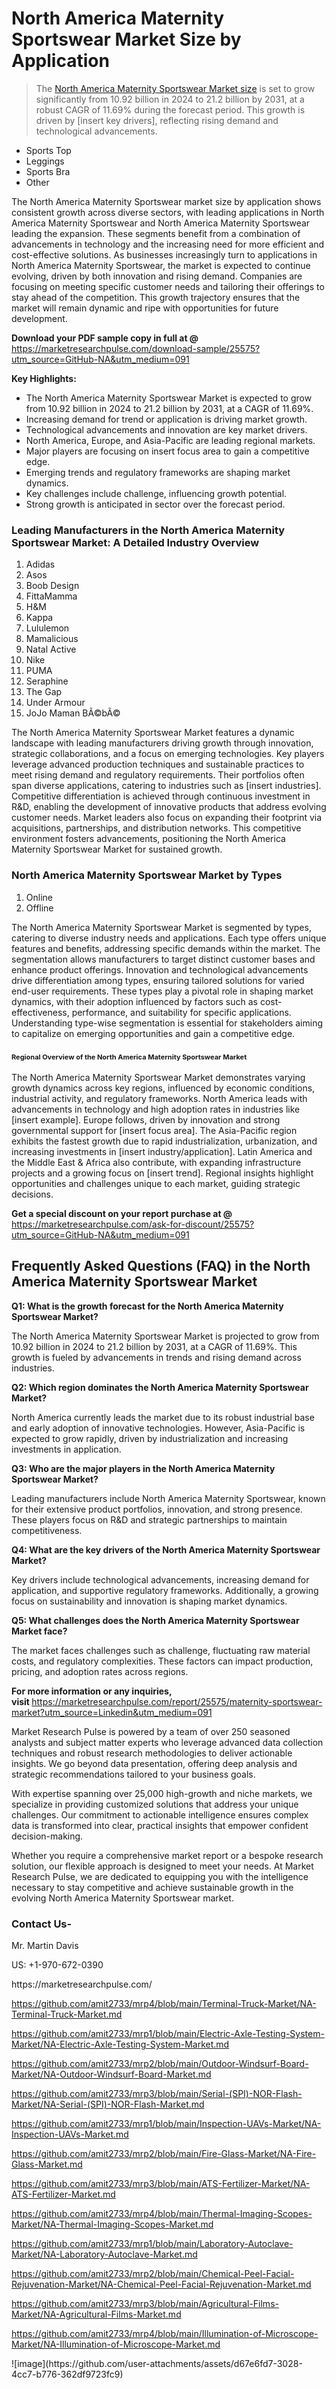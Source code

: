 <h1>North America Maternity Sportswear Market&nbsp;Size by Application</h1><blockquote><p>The <a href="https://marketresearchpulse.com/download-sample/25575?utm_source=GitHub-NA&amp;utm_medium=091">North America Maternity Sportswear Market size</a> is set to grow significantly from 10.92 billion in 2024 to 21.2 billion by 2031, at a robust CAGR of 11.69% during the forecast period. This growth is driven by [insert key drivers], reflecting rising demand and technological advancements.</p></blockquote><ul><li>Sports Top<li> Leggings<li> Sports Bra<li> Other</li></ul><p>The North America Maternity Sportswear market size by application shows consistent growth across diverse sectors, with leading applications in North America Maternity Sportswear and North America Maternity Sportswear leading the expansion. These segments benefit from a combination of advancements in technology and the increasing need for more efficient and cost-effective solutions. As businesses increasingly turn to applications in North America Maternity Sportswear, the market is expected to continue evolving, driven by both innovation and rising demand. Companies are focusing on meeting specific customer needs and tailoring their offerings to stay ahead of the competition. This growth trajectory ensures that the market will remain dynamic and ripe with opportunities for future development.</p><p><strong>Download your PDF sample copy in full at @ </strong><a href="https://marketresearchpulse.com/download-sample/25575?utm_source=GitHub-NA&amp;utm_medium=091">https://marketresearchpulse.com/download-sample/25575?utm_source=GitHub-NA&amp;utm_medium=091</a></p><p><strong>Key Highlights: </strong></p><ul><li>The North America Maternity Sportswear Market is expected to grow from 10.92 billion in 2024 to 21.2 billion by 2031, at a CAGR of 11.69%.</li><li>Increasing demand for trend or application is driving market growth.</li><li>Technological advancements and innovation are key market drivers.</li><li>North America, Europe, and Asia-Pacific are leading regional markets.</li><li>Major players are focusing on insert focus area to gain a competitive edge.</li><li>Emerging trends and regulatory frameworks are shaping market dynamics.</li><li>Key challenges include challenge, influencing growth potential.</li><li>Strong growth is anticipated in sector over the forecast period.</li></ul><h3>Leading Manufacturers in the North America Maternity Sportswear Market: A Detailed Industry Overview</h3><ol><li>Adidas</li><li>Asos</li><li>Boob Design</li><li>FittaMamma</li><li>H&M</li><li>Kappa</li><li>Lululemon</li><li>Mamalicious</li><li>Natal Active</li><li>Nike</li><li>PUMA</li><li>Seraphine</li><li>The Gap</li><li>Under Armour</li><li>JoJo Maman BÃ©bÃ©</li></ol><div class="flex max-w-full flex-col flex-grow"><div class="min-h-8 text-message flex w-full flex-col items-end gap-2 whitespace-normal break-words [.text-message+&amp;]:mt-5" dir="auto" data-message-author-role="assistant" data-message-id="fd8432e4-4910-450d-b182-61b7bfb0a01f" data-message-model-slug="gpt-4o"><div class="flex w-full flex-col gap-1 empty:hidden first:pt-[3px]"><div class="markdown prose w-full break-words dark:prose-invert light"><p>The North America Maternity Sportswear Market features a dynamic landscape with leading manufacturers driving growth through innovation, strategic collaborations, and a focus on emerging technologies. Key players leverage advanced production techniques and sustainable practices to meet rising demand and regulatory requirements. Their portfolios often span diverse applications, catering to industries such as [insert industries]. Competitive differentiation is achieved through continuous investment in R&amp;D, enabling the development of innovative products that address evolving customer needs. Market leaders also focus on expanding their footprint via acquisitions, partnerships, and distribution networks. This competitive environment fosters advancements, positioning the North America Maternity Sportswear Market for sustained growth.</p></div></div></div></div><h3>North America Maternity Sportswear Market by Types</h3><ol><li>Online<li> Offline</li></ol><div class="flex max-w-full flex-col flex-grow"><div class="min-h-8 text-message flex w-full flex-col items-end gap-2 whitespace-normal break-words [.text-message+&amp;]:mt-5" dir="auto" data-message-author-role="assistant" data-message-id="084470be-0bb7-4664-bddf-5156b4f41249" data-message-model-slug="gpt-4o-mini"><div class="flex w-full flex-col gap-1 empty:hidden first:pt-[3px]"><div class="markdown prose w-full break-words dark:prose-invert light"><p>The North America Maternity Sportswear Market is segmented by types, catering to diverse industry needs and applications. Each type offers unique features and benefits, addressing specific demands within the market. The segmentation allows manufacturers to target distinct customer bases and enhance product offerings. Innovation and technological advancements drive differentiation among types, ensuring tailored solutions for varied end-user requirements. These types play a pivotal role in shaping market dynamics, with their adoption influenced by factors such as cost-effectiveness, performance, and suitability for specific applications. Understanding type-wise segmentation is essential for stakeholders aiming to capitalize on emerging opportunities and gain a competitive edge.</p></div></div></div></div><h3><span style="font-size: 11px;">Regional Overview of the North America Maternity Sportswear Market</span></h3><div class="flex max-w-full flex-col flex-grow"><div class="min-h-8 text-message flex w-full flex-col items-end gap-2 whitespace-normal break-words [.text-message+&amp;]:mt-5" dir="auto" data-message-author-role="assistant" data-message-id="e9038762-ce64-4e30-91c9-9bd413514231" data-message-model-slug="gpt-4o-mini"><div class="flex w-full flex-col gap-1 empty:hidden first:pt-[3px]"><div class="markdown prose w-full break-words dark:prose-invert light"><p>The North America Maternity Sportswear Market demonstrates varying growth dynamics across key regions, influenced by economic conditions, industrial activity, and regulatory frameworks. North America leads with advancements in technology and high adoption rates in industries like [insert example]. Europe follows, driven by innovation and strong governmental support for [insert focus area]. The Asia-Pacific region exhibits the fastest growth due to rapid industrialization, urbanization, and increasing investments in [insert industry/application]. Latin America and the Middle East &amp; Africa also contribute, with expanding infrastructure projects and a growing focus on [insert trend]. Regional insights highlight opportunities and challenges unique to each market, guiding strategic decisions.</p></div></div></div></div><p><strong>Get a special discount on your report purchase at @ </strong><a href="https://marketresearchpulse.com/ask-for-discount/25575?utm_source=GitHub-NA&amp;utm_medium=091">https://marketresearchpulse.com/ask-for-discount/25575?utm_source=GitHub-NA&amp;utm_medium=091</a></p><h2>Frequently Asked Questions (FAQ) in the North America Maternity Sportswear Market</h2><p><strong>Q1: What is the growth forecast for the North America Maternity Sportswear Market?</strong></p><p>The North America Maternity Sportswear Market is projected to grow from 10.92 billion in 2024 to 21.2 billion by 2031, at a CAGR of 11.69%. This growth is fueled by advancements in trends and rising demand across industries.</p><p><strong>Q2: Which region dominates the North America Maternity Sportswear Market?</strong></p><p>North America currently leads the market due to its robust industrial base and early adoption of innovative technologies. However, Asia-Pacific is expected to grow rapidly, driven by industrialization and increasing investments in application.</p><p><strong>Q3: Who are the major players in the North America Maternity Sportswear Market?</strong></p><p>Leading manufacturers include North America Maternity Sportswear, known for their extensive product portfolios, innovation, and strong presence. These players focus on R&amp;D and strategic partnerships to maintain competitiveness.</p><p><strong>Q4: What are the key drivers of the North America Maternity Sportswear Market?</strong></p><p>Key drivers include technological advancements, increasing demand for application, and supportive regulatory frameworks. Additionally, a growing focus on sustainability and innovation is shaping market dynamics.</p><p><strong>Q5: What challenges does the North America Maternity Sportswear Market face?</strong></p><p>The market faces challenges such as challenge, fluctuating raw material costs, and regulatory complexities. These factors can impact production, pricing, and adoption rates across regions.</p><p><strong>For more information or any inquiries, visit&nbsp;</strong><a href="https://marketresearchpulse.com/report/25575/maternity-sportswear-market?utm_source=Linkedin&utm_medium=091">https://marketresearchpulse.com/report/25575/maternity-sportswear-market?utm_source=Linkedin&utm_medium=091</a></p><p>Market Research Pulse is powered by a team of over 250 seasoned analysts and subject matter experts who leverage advanced data collection techniques and robust research methodologies to deliver actionable insights. We go beyond data presentation, offering deep analysis and strategic recommendations tailored to your business goals.</p><p>With expertise spanning over 25,000 high-growth and niche markets, we specialize in providing customized solutions that address your unique challenges. Our commitment to actionable intelligence ensures complex data is transformed into clear, practical insights that empower confident decision-making.</p><p>Whether you require a comprehensive market report or a bespoke research solution, our flexible approach is designed to meet your needs. At Market Research Pulse, we are dedicated to equipping you with the intelligence necessary to stay competitive and achieve sustainable growth in the evolving North America Maternity Sportswear market.</p><h3><strong>Contact Us-</strong></h3><p>Mr. Martin Davis</p><p>US: +1-970-672-0390</p><p>https://marketresearchpulse.com/</p><p><a href="https://github.com/amit2733/mrp4/blob/main/Terminal-Truck-Market/NA-Terminal-Truck-Market.md">https://github.com/amit2733/mrp4/blob/main/Terminal-Truck-Market/NA-Terminal-Truck-Market.md</a></p><p><a href="https://github.com/amit2733/mrp1/blob/main/Electric-Axle-Testing-System-Market/NA-Electric-Axle-Testing-System-Market.md">https://github.com/amit2733/mrp1/blob/main/Electric-Axle-Testing-System-Market/NA-Electric-Axle-Testing-System-Market.md</a></p><p><a href="https://github.com/amit2733/mrp2/blob/main/Outdoor-Windsurf-Board-Market/NA-Outdoor-Windsurf-Board-Market.md">https://github.com/amit2733/mrp2/blob/main/Outdoor-Windsurf-Board-Market/NA-Outdoor-Windsurf-Board-Market.md</a></p><p><a href="https://github.com/amit2733/mrp3/blob/main/Serial-(SPI)-NOR-Flash-Market/NA-Serial-(SPI)-NOR-Flash-Market.md">https://github.com/amit2733/mrp3/blob/main/Serial-(SPI)-NOR-Flash-Market/NA-Serial-(SPI)-NOR-Flash-Market.md</a></p><p><a href="https://github.com/amit2733/mrp1/blob/main/Inspection-UAVs-Market/NA-Inspection-UAVs-Market.md">https://github.com/amit2733/mrp1/blob/main/Inspection-UAVs-Market/NA-Inspection-UAVs-Market.md</a></p><p><a href="https://github.com/amit2733/mrp2/blob/main/Fire-Glass-Market/NA-Fire-Glass-Market.md">https://github.com/amit2733/mrp2/blob/main/Fire-Glass-Market/NA-Fire-Glass-Market.md</a></p><p><a href="https://github.com/amit2733/mrp3/blob/main/ATS-Fertilizer-Market/NA-ATS-Fertilizer-Market.md">https://github.com/amit2733/mrp3/blob/main/ATS-Fertilizer-Market/NA-ATS-Fertilizer-Market.md</a></p><p><a href="https://github.com/amit2733/mrp4/blob/main/Thermal-Imaging-Scopes-Market/NA-Thermal-Imaging-Scopes-Market.md">https://github.com/amit2733/mrp4/blob/main/Thermal-Imaging-Scopes-Market/NA-Thermal-Imaging-Scopes-Market.md</a></p><p><a href="https://github.com/amit2733/mrp1/blob/main/Laboratory-Autoclave-Market/NA-Laboratory-Autoclave-Market.md">https://github.com/amit2733/mrp1/blob/main/Laboratory-Autoclave-Market/NA-Laboratory-Autoclave-Market.md</a></p><p><a href="https://github.com/amit2733/mrp2/blob/main/Chemical-Peel-Facial-Rejuvenation-Market/NA-Chemical-Peel-Facial-Rejuvenation-Market.md">https://github.com/amit2733/mrp2/blob/main/Chemical-Peel-Facial-Rejuvenation-Market/NA-Chemical-Peel-Facial-Rejuvenation-Market.md</a></p><p><a href="https://github.com/amit2733/mrp3/blob/main/Agricultural-Films-Market/NA-Agricultural-Films-Market.md">https://github.com/amit2733/mrp3/blob/main/Agricultural-Films-Market/NA-Agricultural-Films-Market.md</a></p><p><a href="https://github.com/amit2733/mrp4/blob/main/Illumination-of-Microscope-Market/NA-Illumination-of-Microscope-Market.md">https://github.com/amit2733/mrp4/blob/main/Illumination-of-Microscope-Market/NA-Illumination-of-Microscope-Market.md</a></p>
![image](https://github.com/user-attachments/assets/d67e6fd7-3028-4cc7-b776-362df9723fc9)

